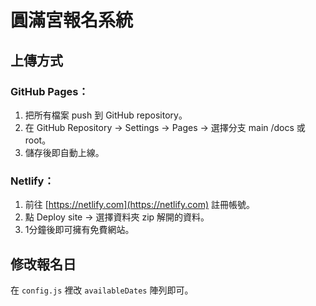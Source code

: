 # 圓滿宮報名系統

## 上傳方式

### GitHub Pages：
1. 把所有檔案 push 到 GitHub repository。
2. 在 GitHub Repository → Settings → Pages → 選擇分支 main /docs 或 root。
3. 儲存後即自動上線。

### Netlify：
1. 前往 [https://netlify.com](https://netlify.com) 註冊帳號。
2. 點 Deploy site → 選擇資料夾 zip 解開的資料。
3. 1分鐘後即可擁有免費網站。

## 修改報名日
在 `config.js` 裡改 `availableDates` 陣列即可。
